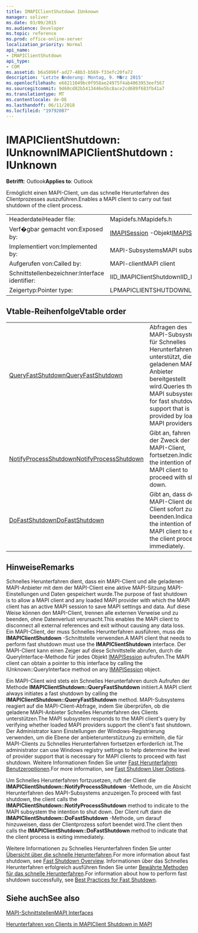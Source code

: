 ```yaml
---
title: IMAPIClientShutdown IUnknown
manager: soliver
ms.date: 03/09/2015
ms.audience: Developer
ms.topic: reference
ms.prod: office-online-server
localization_priority: Normal
api_name:
- IMAPIClientShutdown
api_type:
- COM
ms.assetid: b6a5096f-ad27-48b3-b569-f33efc20fa72
description: 'Letzte �nderung: Montag, 9. M�rz 2015'
ms.openlocfilehash: e68211049bc0f958ae24975f4ab4063953eef567
ms.sourcegitcommit: 9d60cd82b5413446e5bc8ace2cd689f683fb41a7
ms.translationtype: MT
ms.contentlocale: de-DE
ms.lasthandoff: 06/11/2018
ms.locfileid: "19792087"
---
```

# <a name="imapiclientshutdown--iunknown"></a><span data-ttu-id="f1a85-103">IMAPIClientShutdown: IUnknown</span><span class="sxs-lookup"><span data-stu-id="f1a85-103">IMAPIClientShutdown : IUnknown</span></span>

  
  
<span data-ttu-id="f1a85-104">**Betrifft**: Outlook</span><span class="sxs-lookup"><span data-stu-id="f1a85-104">**Applies to**: Outlook</span></span> 
  
<span data-ttu-id="f1a85-105">Ermöglicht einen MAPI-Client, um das schnelle Herunterfahren des Clientprozesses auszuführen.</span><span class="sxs-lookup"><span data-stu-id="f1a85-105">Enables a MAPI client to carry out fast shutdown of the client process.</span></span> 
  
|||
|:-----|:-----|
|<span data-ttu-id="f1a85-106">Headerdatei</span><span class="sxs-lookup"><span data-stu-id="f1a85-106">Header file:</span></span>  <br/> |<span data-ttu-id="f1a85-107">Mapidefs.h</span><span class="sxs-lookup"><span data-stu-id="f1a85-107">Mapidefs.h</span></span>  <br/> |
|<span data-ttu-id="f1a85-108">Verf�gbar gemacht von:</span><span class="sxs-lookup"><span data-stu-id="f1a85-108">Exposed by:</span></span>  <br/> |<span data-ttu-id="f1a85-109">[IMAPISession](imapisessioniunknown.md) -Objekt</span><span class="sxs-lookup"><span data-stu-id="f1a85-109">[IMAPISession](imapisessioniunknown.md) object</span></span>  <br/> |
|<span data-ttu-id="f1a85-110">Implementiert von:</span><span class="sxs-lookup"><span data-stu-id="f1a85-110">Implemented by:</span></span>  <br/> |<span data-ttu-id="f1a85-111">MAPI-Subsystems</span><span class="sxs-lookup"><span data-stu-id="f1a85-111">MAPI subsystem</span></span>  <br/> |
|<span data-ttu-id="f1a85-112">Aufgerufen von:</span><span class="sxs-lookup"><span data-stu-id="f1a85-112">Called by:</span></span>  <br/> |<span data-ttu-id="f1a85-113">MAPI-client</span><span class="sxs-lookup"><span data-stu-id="f1a85-113">MAPI client</span></span>  <br/> |
|<span data-ttu-id="f1a85-114">Schnittstellenbezeichner:</span><span class="sxs-lookup"><span data-stu-id="f1a85-114">Interface identifier:</span></span>  <br/> |<span data-ttu-id="f1a85-115">IID_IMAPIClientShutdown</span><span class="sxs-lookup"><span data-stu-id="f1a85-115">IID_IMAPIClientShutdown</span></span>  <br/> |
|<span data-ttu-id="f1a85-116">Zeigertyp:</span><span class="sxs-lookup"><span data-stu-id="f1a85-116">Pointer type:</span></span>  <br/> |<span data-ttu-id="f1a85-117">LPMAPICLIENTSHUTDOWN</span><span class="sxs-lookup"><span data-stu-id="f1a85-117">LPMAPICLIENTSHUTDOWN</span></span>  <br/> |
   
## <a name="vtable-order"></a><span data-ttu-id="f1a85-118">Vtable-Reihenfolge</span><span class="sxs-lookup"><span data-stu-id="f1a85-118">Vtable order</span></span>

|||
|:-----|:-----|
|[<span data-ttu-id="f1a85-119">QueryFastShutdown</span><span class="sxs-lookup"><span data-stu-id="f1a85-119">QueryFastShutdown</span></span>](imapiclientshutdown-queryfastshutdown.md) <br/> |<span data-ttu-id="f1a85-120">Abfragen des MAPI-Subsystems für Schnelles Herunterfahren unterstützt, die von geladenen MAPI-Anbieter bereitgestellt wird.</span><span class="sxs-lookup"><span data-stu-id="f1a85-120">Queries the MAPI subsystem for fast shutdown support that is provided by loaded MAPI providers.</span></span>  <br/> |
|[<span data-ttu-id="f1a85-121">NotifyProcessShutdown</span><span class="sxs-lookup"><span data-stu-id="f1a85-121">NotifyProcessShutdown</span></span>](imapiclientshutdown-notifyprocessshutdown.md) <br/> |<span data-ttu-id="f1a85-122">Gibt an, fahren Sie der Zweck der MAPI-Client, fortsetzen.</span><span class="sxs-lookup"><span data-stu-id="f1a85-122">Indicates the intention of the MAPI client to proceed with shut down.</span></span>  <br/> |
|[<span data-ttu-id="f1a85-123">DoFastShutdown</span><span class="sxs-lookup"><span data-stu-id="f1a85-123">DoFastShutdown</span></span>](imapiclientshutdown-dofastshutdown.md) <br/> |<span data-ttu-id="f1a85-124">Gibt an, dass der MAPI-Client der Client sofort zu beenden.</span><span class="sxs-lookup"><span data-stu-id="f1a85-124">Indicates the intention of the MAPI client to exit the client process immediately.</span></span>  <br/> |
   
## <a name="remarks"></a><span data-ttu-id="f1a85-125">Hinweise</span><span class="sxs-lookup"><span data-stu-id="f1a85-125">Remarks</span></span>

<span data-ttu-id="f1a85-126">Schnelles Herunterfahren dient, dass ein MAPI-Client und alle geladenen MAPI-Anbieter mit dem der MAPI-Client eine aktive MAPI-Sitzung MAPI-Einstellungen und Daten gespeichert wurde.</span><span class="sxs-lookup"><span data-stu-id="f1a85-126">The purpose of fast shutdown is to allow a MAPI client and any loaded MAPI provider with which the MAPI client has an active MAPI session to save MAPI settings and data.</span></span> <span data-ttu-id="f1a85-127">Auf diese Weise können den MAPI-Client, trennen alle externen Verweise und zu beenden, ohne Datenverlust verursacht.</span><span class="sxs-lookup"><span data-stu-id="f1a85-127">This enables the MAPI client to disconnect all external references and exit without causing any data loss.</span></span> <span data-ttu-id="f1a85-128">Ein MAPI-Client, der muss Schnelles Herunterfahren ausführen, muss die **IMAPIClientShutdown** -Schnittstelle verwenden.</span><span class="sxs-lookup"><span data-stu-id="f1a85-128">A MAPI client that needs to perform fast shutdown must use the **IMAPIClientShutdown** interface.</span></span> <span data-ttu-id="f1a85-129">Der MAPI-Client kann einen Zeiger auf diese Schnittstelle abrufen, durch die QueryInterface-Methode für jedes Objekt [IMAPISession](imapisessioniunknown.md) aufrufen.</span><span class="sxs-lookup"><span data-stu-id="f1a85-129">The MAPI client can obtain a pointer to this interface by calling the IUnknown::QueryInterface method on any [IMAPISession](imapisessioniunknown.md) object.</span></span> 
  
<span data-ttu-id="f1a85-130">Ein MAPI-Client wird stets ein Schnelles Herunterfahren durch Aufrufen der Methode **IMAPIClientShutdown::QueryFastShutdown** initiiert.</span><span class="sxs-lookup"><span data-stu-id="f1a85-130">A MAPI client always initiates a fast shutdown by calling the **IMAPIClientShutdown::QueryFastShutdown** method.</span></span> <span data-ttu-id="f1a85-131">MAPI-Subsystems reagiert auf die MAPI-Client-Abfrage, indem Sie überprüfen, ob die geladene MAPI-Anbieter Schnelles Herunterfahren des Clients unterstützen.</span><span class="sxs-lookup"><span data-stu-id="f1a85-131">The MAPI subsystem responds to the MAPI client's query by verifying whether loaded MAPI providers support the client's fast shutdown.</span></span> <span data-ttu-id="f1a85-132">Der Administrator kann Einstellungen der Windows-Registrierung verwenden, um die Ebene der anbieterunterstützung zu ermitteln, die für MAPI-Clients zu Schnelles Herunterfahren fortsetzen erforderlich ist.</span><span class="sxs-lookup"><span data-stu-id="f1a85-132">The administrator can use Windows registry settings to help determine the level of provider support that is necessary for MAPI clients to proceed with fast shutdown.</span></span> <span data-ttu-id="f1a85-133">Weitere Informationen finden Sie unter [Fast Herunterfahren Benutzeroptionen](fast-shutdown-user-options.md).</span><span class="sxs-lookup"><span data-stu-id="f1a85-133">For more information, see [Fast Shutdown User Options](fast-shutdown-user-options.md).</span></span>
  
<span data-ttu-id="f1a85-134">Um Schnelles Herunterfahren fortzusetzen, ruft der Client die **IMAPIClientShutdown::NotifyProcessShutdown** -Methode, um die Absicht Herunterfahren des MAPI-Subsystems anzuzeigen.</span><span class="sxs-lookup"><span data-stu-id="f1a85-134">To proceed with fast shutdown, the client calls the **IMAPIClientShutdown::NotifyProcessShutdown** method to indicate to the MAPI subsystem the intention to shut down.</span></span> <span data-ttu-id="f1a85-135">Der Client ruft dann die **IMAPIClientShutdown::DoFastShutdown** -Methode, um darauf hinzuweisen, dass der Clientprozess sofort beendet wird.</span><span class="sxs-lookup"><span data-stu-id="f1a85-135">The client then calls the **IMAPIClientShutdown::DoFastShutdown** method to indicate that the client process is exiting immediately.</span></span> 
  
<span data-ttu-id="f1a85-136">Weitere Informationen zu Schnelles Herunterfahren finden Sie unter [Übersicht über die schnelle Herunterfahren](fast-shutdown-overview.md).</span><span class="sxs-lookup"><span data-stu-id="f1a85-136">For more information about fast shutdown, see [Fast Shutdown Overview](fast-shutdown-overview.md).</span></span> <span data-ttu-id="f1a85-137">Informationen über das Schnelles Herunterfahren erfolgreich ausführen finden Sie unter [Bewährte Methoden für das schnelle Herunterfahren](best-practices-for-fast-shutdown.md).</span><span class="sxs-lookup"><span data-stu-id="f1a85-137">For information about how to perform fast shutdown successfully, see [Best Practices for Fast Shutdown](best-practices-for-fast-shutdown.md).</span></span>
  
## <a name="see-also"></a><span data-ttu-id="f1a85-138">Siehe auch</span><span class="sxs-lookup"><span data-stu-id="f1a85-138">See also</span></span>



[<span data-ttu-id="f1a85-139">MAPI-Schnittstellen</span><span class="sxs-lookup"><span data-stu-id="f1a85-139">MAPI Interfaces</span></span>](mapi-interfaces.md)
  
[<span data-ttu-id="f1a85-140">Herunterfahren von Clients in MAPI</span><span class="sxs-lookup"><span data-stu-id="f1a85-140">Client Shutdown in MAPI</span></span>](client-shutdown-in-mapi.md)

